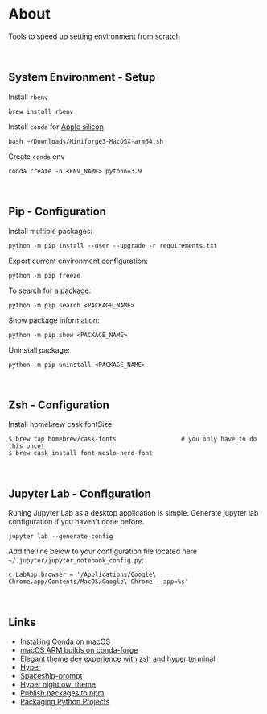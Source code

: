 # About

Tools to speed up setting environment from scratch


</br>

## System Environment - Setup

Install `rbenv`
```command
brew install rbenv
```

Install `conda` for [Apple silicon](https://conda-forge.org/blog/posts/2020-10-29-macos-arm64/)
```command
bash ~/Downloads/Miniforge3-MacOSX-arm64.sh
```

Create `conda` env
```command
conda create -n <ENV_NAME> python=3.9
```

</br>

## Pip - Configuration


Install multiple packages:
```command
python -m pip install --user --upgrade -r requirements.txt
```

Export current environment configuration:
```command
python -m pip freeze
```

To search for a package:
```command
python -m pip search <PACKAGE_NAME>
```

Show package information:
```command
python -m pip show <PACKAGE_NAME>
```

Uninstall package:
```command
python -m pip uninstall <PACKAGE_NAME>
```

</br>

## Zsh - Configuration

Install homebrew cask fontSize
```command
$ brew tap homebrew/cask-fonts                  # you only have to do this once!
$ brew cask install font-meslo-nerd-font
```

</br>

## Jupyter Lab - Configuration

Runing Jupyter Lab as a desktop application is simple. Generate jupyter lab configuration if you haven't done before.
```command
jupyter lab --generate-config
```

Add the line below to your configuration file located here `~/.jupyter/jupyter_notebook_config.py`:
```
c.LabApp.browser = '/Applications/Google\ Chrome.app/Contents/MacOS/Google\ Chrome --app=%s'
```

</br>

## Links

- [Installing Conda on macOS](https://docs.anaconda.com/anaconda/install/mac-os/)
- [macOS ARM builds on conda-forge](https://conda-forge.org/blog/posts/2020-10-29-macos-arm64/)
- [Elegant theme dev experience with zsh and hyper terminal](https://www.robertcooper.me/elegant-development-experience-with-zsh-and-hyper-terminal)
- [Hyper](https://hyper.is/)
- [Spaceship-prompt](https://denysdovhan.com/spaceship-prompt/#features)
- [Hyper night owl theme](https://github.com/pbomb/hyper-night-owl)
- [Publish packages to npm](https://zellwk.com/blog/publish-to-npm/)
- [Packaging Python Projects](https://packaging.python.org/tutorials/packaging-projects/)
